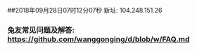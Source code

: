 ##2018年09月28日07时12分07秒 新址: 104.248.151.26
### 兔友常见问题及解答: https://github.com/wanggonging/d/blob/w/FAQ.md
